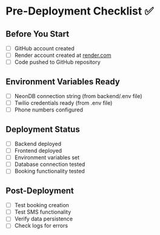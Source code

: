 # Pre-Deployment Checklist ✅

## Before You Start
- [ ] GitHub account created
- [ ] Render account created at [render.com](https://render.com)
- [ ] Code pushed to GitHub repository

## Environment Variables Ready
- [ ] NeonDB connection string (from backend/.env file)
- [ ] Twilio credentials ready (from .env file)
- [ ] Phone numbers configured

## Deployment Status
- [ ] Backend deployed
- [ ] Frontend deployed
- [ ] Environment variables set
- [ ] Database connection tested
- [ ] Booking functionality tested

## Post-Deployment
- [ ] Test booking creation
- [ ] Test SMS functionality
- [ ] Verify data persistence
- [ ] Check logs for errors